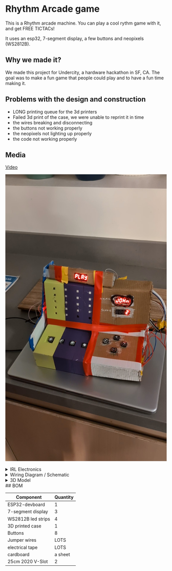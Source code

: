 # Rhythm Arcade game

This is a Rhythm arcade machine. You can play a cool rythm game with it, and get FREE TICTACs!

It uses an esp32, 7-segment display, a few buttons and neopixels (WS2812B).

## Why we made it?

We made this project for Undercity, a hardware hackathon in SF, CA. The goal was to make a fun game that people could play and to have a fun time making it.

## Problems with the design and construction

- LONG printing queue for the 3d printers
- Failed 3d print of the case, we were unable to reprint it in time
- the wires breaking and disconnecting
- the buttons not working properly
- the neopixels not lighting up properly
- the code not working properly

## Media

[Video](https://youtube.com/shorts/bDOee6ckOYs)

![Final](assets/final.jpg)

<details>
  <summary>IRL Electronics</summary>
  
![schematic](assets/electronics.jpg)

</details>

<details>
  <summary>Wiring Diagram / Schematic</summary>
  
![wiring_diagram](assets/wiring.png)
</details>

<details>
  <summary>3D Model</summary>

![3d_model](assets/cad.png)
</details>
## BOM

| Component          | Quantity |
| ------------------ | -------- |
| ESP32-devboard     | 1        |
| 7-segment display  | 3        |
| WS2812B led strips | 4        |
| 3D printed case    | 1        |
| Buttons            | 8        |
| Jumper wires       | LOTS     |
| electrical tape    | LOTS     |
| cardboard          | a sheet  |
| 25cm 2020 V-Slot   | 2        |
